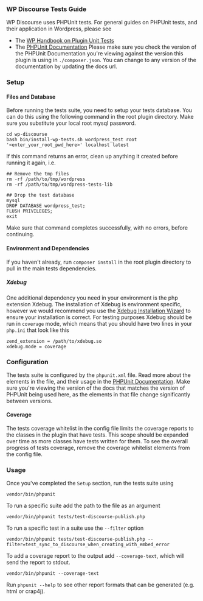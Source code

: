 ### WP Discourse Tests Guide

WP Discourse uses PHPUnit tests. For general guides on PHPUnit tests, and their application in Wordpress, please see
- The [WP Handbook on Plugin Unit Tests](https://make.wordpress.org/cli/handbook/misc/plugin-unit-tests/)
- The [PHPUnit Documentation](https://phpunit.readthedocs.io)
Please make sure you check the version of the PHPUnit Documentation you're viewing against the version this plugin is using in ``./composer.json``. You can change to any version of the documentation by updating the docs url.

### Setup

#### Files and Database

Before running the tests suite, you need to setup your tests database. You can do this using the following command in the root plugin directory. Make sure you substitute your local root mysql password.

```
cd wp-discourse
bash bin/install-wp-tests.sh wordpress_test root '<enter_your_root_pwd_here>' localhost latest
```
If this command returns an error, clean up anything it created before running it again, i.e. 
```
## Remove the tmp files
rm -rf /path/to/tmp/wordpress
rm -rf /path/to/tmp/wordpress-tests-lib

## Drop the test database
mysql
DROP DATABASE wordpress_test;
FLUSH PRIVILEGES;
exit
```
Make sure that command completes successfully, with no errors, before continuing.

#### Environment and Dependencies

If you haven't already, run ``composer install`` in the root plugin directory to pull in the main tests dependencies. 

##### Xdebug

One additional dependency you need in your environment is the php extension Xdebug. The installation of Xdebug is environment specific, however we would recommend you use the [Xdebug Installation Wizard](https://xdebug.org/wizard) to ensure your installation is correct. For testing purposes Xdebug should be run in ``coverage`` mode, which means that you should have two lines in your ``php.ini`` that look like this

```
zend_extension = /path/to/xdebug.so
xdebug.mode = coverage
```

### Configuration

The tests suite is configured by the ``phpunit.xml`` file. Read more about the elements in the file, and their usage in the [PHPUnit Documentation](https://phpunit.readthedocs.io). Make sure you're viewing the version of the docs that matches the version of PHPUnit being used here, as the elements in that file change significantly between versions.

#### Coverage

The tests coverage whitelist in the config file limits the coverage reports to the classes in the plugin that have tests. This scope should be expanded over time as more classes have tests written for them. To see the overall progress of tests coverage, remove the coverage whitelist elements from the config file.

### Usage

Once you've completed the ``Setup`` section, run the tests suite using

```
vendor/bin/phpunit
```

To run a specific suite add the path to the file as an argument

```
vendor/bin/phpunit tests/test-discourse-publish.php
```

To run a specific test in a suite use the ``--filter`` option

```
vendor/bin/phpunit tests/test-discourse-publish.php --filter=test_sync_to_discourse_when_creating_with_embed_error 
```

To add a coverage report to the output add ``--coverage-text``, which will send the report to stdout. 

```
vendor/bin/phpunit --coverage-text
```

Run ``phpunit --help`` to see other report formats that can be generated (e.g. html or crap4j).




